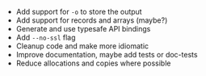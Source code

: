 - Add support for `-o` to store the output
- Add support for records and arrays (maybe?)
- Generate and use typesafe API bindings
- Add `--no-ssl` flag
- Cleanup code and make more idiomatic
- Improve documentation, maybe add tests or doc-tests
- Reduce allocations and copies where possible